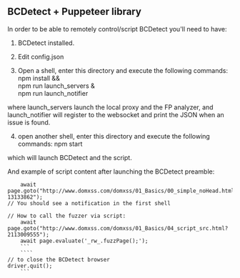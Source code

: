 ## BCDetect + Puppeteer library


In order to be able to remotely control/script BCDetect you'll need to have:

1. BCDetect installed.
2. Edit config.json

3. Open a shell, enter this directory and execute the following commands:
	npm install && \
	npm run launch_servers & \
	npm run launch_notifier

where launch_servers launch the local proxy and the FP analyzer,
and launch_notifier will register to the websocket and print the JSON when an issue is found.

4. open another shell, enter this directory and execute the following commands:
	npm start

which will launch BCDetect and the script.

And example of script content after launching the BCDetect preamble:
```
	await page.goto("http://www.domxss.com/domxss/01_Basics/00_simple_noHead.html?13133862");
// You should see a notification in the first shell
```
```
// How to call the fuzzer via script:
    await page.goto("http://www.domxss.com/domxss/01_Basics/04_script_src.html?2113009555");
    await page.evaluate('_rw_.fuzzPage();');
    ```
    ````
// to close the BCDetect browser
driver.quit();
	```
